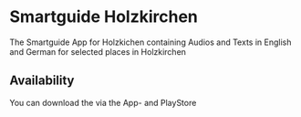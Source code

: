 # Smartguide Holzkirchen

The Smartguide App for Holzkichen containing Audios and Texts in English and German for selected places in Holzkirchen

## Availability

You can download the via the App- and PlayStore
